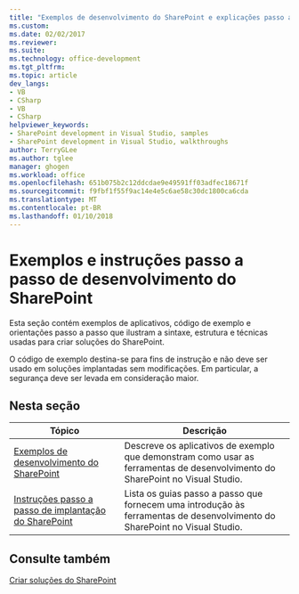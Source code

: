 ```yaml
---
title: "Exemplos de desenvolvimento do SharePoint e explicações passo a passo | Microsoft Docs"
ms.custom: 
ms.date: 02/02/2017
ms.reviewer: 
ms.suite: 
ms.technology: office-development
ms.tgt_pltfrm: 
ms.topic: article
dev_langs:
- VB
- CSharp
- VB
- CSharp
helpviewer_keywords:
- SharePoint development in Visual Studio, samples
- SharePoint development in Visual Studio, walkthroughs
author: TerryGLee
ms.author: tglee
manager: ghogen
ms.workload: office
ms.openlocfilehash: 651b075b2c12ddcdae9e49591ff03adfec18671f
ms.sourcegitcommit: f9fbf1f55f9ac14e4e5c6ae58c30dc1800ca6cda
ms.translationtype: MT
ms.contentlocale: pt-BR
ms.lasthandoff: 01/10/2018
---
```

# <a name="sharepoint-development-samples-and-walkthroughs"></a>Exemplos e instruções passo a passo de desenvolvimento do SharePoint
  Esta seção contém exemplos de aplicativos, código de exemplo e orientações passo a passo que ilustram a sintaxe, estrutura e técnicas usadas para criar soluções do SharePoint.  
  
 O código de exemplo destina-se para fins de instrução e não deve ser usado em soluções implantadas sem modificações. Em particular, a segurança deve ser levada em consideração maior.  
  
## <a name="in-this-section"></a>Nesta seção  
  
|Tópico|Descrição|  
|-----------|-----------------|  
|[Exemplos de desenvolvimento do SharePoint](../sharepoint/sharepoint-development-samples.md)|Descreve os aplicativos de exemplo que demonstram como usar as ferramentas de desenvolvimento do SharePoint no Visual Studio.|  
|[Instruções passo a passo de implantação do SharePoint](../sharepoint/sharepoint-development-walkthroughs.md)|Lista os guias passo a passo que fornecem uma introdução às ferramentas de desenvolvimento do SharePoint no Visual Studio.|  
  
## <a name="see-also"></a>Consulte também  
 [Criar soluções do SharePoint](../sharepoint/create-sharepoint-solutions.md)  
  
  